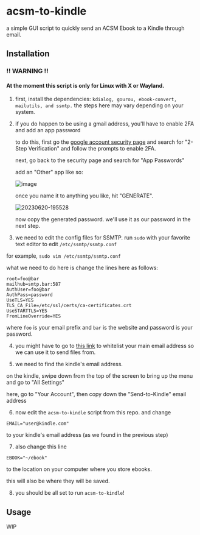 # acsm-to-kindle
a simple GUI script to quickly send an ACSM Ebook to a Kindle through email.

## Installation

### !! WARNING !!
#### At the moment this script is only for Linux with X or Wayland.

1. first, install the dependencies: `kdialog, gourou, ebook-convert, mailutils, and ssmtp.`
the steps here may vary depending on your system.

2. if you do happen to be using a gmail address, you'll have to enable 2FA and add an app password
   
   to do this, first go the [google account security page](https://myaccount.google.com/security) and search for "2-Step Verification" and follow the prompts to enable 2FA.

   next, go back to the security page and search for "App Passwords"

   add an "Other" app like so:
   
   ![image](https://github.com/liaminventions/acsm-to-kindle/assets/33787286/05a06911-c35e-4dca-b06a-3c2eefe2be33)

   once you name it to anything you like, hit "GENERATE".

   ![20230620-195528](https://github.com/liaminventions/acsm-to-kindle/assets/33787286/303b34ee-ca50-4cef-b1c3-0102100558b6)

   now copy the generated password. we'll use it as our password in the next step.

4. we need to edit the config files for SSMTP.
run `sudo` with your favorite text editor to edit `/etc/ssmtp/ssmtp.conf`

for example, `sudo vim /etc/ssmtp/ssmtp.conf`

what we need to do here is change the lines here as follows:
````
root=foo@bar
mailhub=smtp.bar:587
AuthUser=foo@bar
AuthPass=password
UseTLS=YES
TLS_CA_File=/etc/ssl/certs/ca-certificates.crt
UseSTARTTLS=YES
FromLineOverride=YES
````
where `foo` is your email prefix and `bar` is the website and password is your password.


4. you might have to go to [this link](https://www.amazon.com/myk) to whitelist your main email address so we can use it to send files from.

5. we need to find the kindle's email address.

on the kindle, swipe down from the top of the screen to bring up the menu and go to "All Settings"

here, go to "Your Account", then copy down the "Send-to-Kindle" email address

6. now edit the `acsm-to-kindle` script from this repo. and change
````
EMAIL="user@kindle.com"
````
to your kindle's email address (as we found in the previous step)

7. also change this line
````
EBOOK="~/ebook"
````
to the location on your computer where you store ebooks.

this will also be where they will be saved.

8. you should be all set to run `acsm-to-kindle`!

## Usage

WIP
